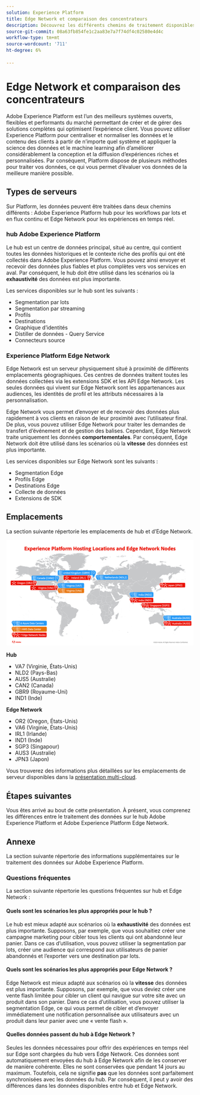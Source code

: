 ```yaml
---
solution: Experience Platform
title: Edge Network et comparaison des concentrateurs
description: Découvrez les différents chemins de traitement disponibles sur Adobe Experience Platform.
source-git-commit: 08a63fb854fe1c2aa83e7a7f74df4c02580e4d4c
workflow-type: tm+mt
source-wordcount: '711'
ht-degree: 6%

---
```



# Edge Network et comparaison des concentrateurs

Adobe Experience Platform est l’un des meilleurs systèmes ouverts, flexibles et performants du marché permettant de créer et de gérer des solutions complètes qui optimisent l’expérience client. Vous pouvez utiliser Experience Platform pour centraliser et normaliser les données et le contenu des clients à partir de n’importe quel système et appliquer la science des données et le machine learning afin d’améliorer considérablement la conception et la diffusion d’expériences riches et personnalisées. Par conséquent, Platform dispose de plusieurs méthodes pour traiter vos données, ce qui vous permet d’évaluer vos données de la meilleure manière possible.

## Types de serveurs

Sur Platform, les données peuvent être traitées dans deux chemins différents : Adobe Experience Platform hub pour les workflows par lots et en flux continu et Edge Network pour les expériences en temps réel.

### hub Adobe Experience Platform

Le hub est un centre de données principal, situé au centre, qui contient toutes les données historiques et le contexte riche des profils qui ont été collectés dans Adobe Experience Platform. Vous pouvez ainsi envoyer et recevoir des données plus fiables et plus complètes vers vos services en aval. Par conséquent, le hub doit être utilisé dans les scénarios où la **exhaustivité** des données est plus importante.

Les services disponibles sur le hub sont les suivants :

- Segmentation par lots
- Segmentation par streaming
- Profils
- Destinations
- Graphique d’identités
- Distiller de données - Query Service
- Connecteurs source

### Experience Platform Edge Network

Edge Network est un serveur physiquement situé à proximité de différents emplacements géographiques. Ces centres de données traitent toutes les données collectées via les extensions SDK et les API Edge Network. Les seules données qui vivent sur Edge Network sont les appartenances aux audiences, les identités de profil et les attributs nécessaires à la personnalisation.

Edge Network vous permet d’envoyer et de recevoir des données plus rapidement à vos clients en raison de leur proximité avec l’utilisateur final. De plus, vous pouvez utiliser Edge Network pour traiter les demandes de transfert d’événement et de gestion des balises. Cependant, Edge Network traite uniquement les données **comportementales**. Par conséquent, Edge Network doit être utilisé dans les scénarios où la **vitesse** des données est plus importante.

Les services disponibles sur Edge Network sont les suivants :

- Segmentation Edge
- Profils Edge
- Destinations Edge
- Collecte de données
- Extensions de SDK

## Emplacements

La section suivante répertorie les emplacements de hub et d’Edge Network.

![Diagramme qui répertorie les différents emplacements des serveurs hub et Edge Network.](./images/servers/platform-server-locations.png)

**Hub**

- VA7 (Virginie, États-Unis)
- NLD2 (Pays-Bas)
- AUS5 (Australie)
- CAN2 (Canada)
- GBR9 (Royaume-Uni)
- IND1 (Inde)

**Edge Network**

- OR2 (Oregon, États-Unis)
- VA6 (Virginie, États-Unis)
- IRL1 (Irlande)
- IND1 (Inde)
- SGP3 (Singapour)
- AUS3 (Australie)
- JPN3 (Japon)

Vous trouverez des informations plus détaillées sur les emplacements de serveur disponibles dans la [présentation multi-cloud](./multi-cloud.md#available-cloud-regions).

## Étapes suivantes

Vous êtes arrivé au bout de cette présentation. À présent, vous comprenez les différences entre le traitement des données sur le hub Adobe Experience Platform et Adobe Experience Platform Edge Network.

## Annexe

La section suivante répertorie des informations supplémentaires sur le traitement des données sur Adobe Experience Platform.

### Questions fréquentes

La section suivante répertorie les questions fréquentes sur hub et Edge Network :

#### Quels sont les scénarios les plus appropriés pour le hub ?

Le hub est mieux adapté aux scénarios où la **exhaustivité** des données est plus importante. Supposons, par exemple, que vous souhaitiez créer une campagne marketing pour cibler tous les clients qui ont abandonné leur panier. Dans ce cas d’utilisation, vous pouvez utiliser la segmentation par lots, créer une audience qui correspond aux utilisateurs de panier abandonnés et l’exporter vers une destination par lots.

#### Quels sont les scénarios les plus appropriés pour Edge Network ?

Edge Network est mieux adapté aux scénarios où la **vitesse** des données est plus importante. Supposons, par exemple, que vous deviez créer une vente flash limitée pour cibler un client qui navigue sur votre site avec un produit dans son panier. Dans ce cas d’utilisation, vous pouvez utiliser la segmentation Edge, ce qui vous permet de cibler et d’envoyer immédiatement une notification personnalisée aux utilisateurs avec un produit dans leur panier avec une « vente flash ».

#### Quelles données passent du hub à Edge Network ?

Seules les données nécessaires pour offrir des expériences en temps réel sur Edge sont chargées du hub vers Edge Network. Ces données sont automatiquement envoyées du hub à Edge Network afin de les conserver de manière cohérente. Elles ne sont conservées que pendant 14 jours au maximum. Toutefois, cela ne signifie **pas** que les données sont parfaitement synchronisées avec les données du hub. Par conséquent, il peut y avoir des différences dans les données disponibles entre hub et Edge Network.

